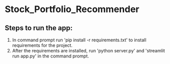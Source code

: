 # Stock_Portfolio_Recommender

## Steps to run the app:

1. In command prompt run 'pip install -r requirements.txt' to install requirements for the project.
2. After the requirements are installed, run 'python server.py' and 'streamlit run app.py' in the command prompt.
